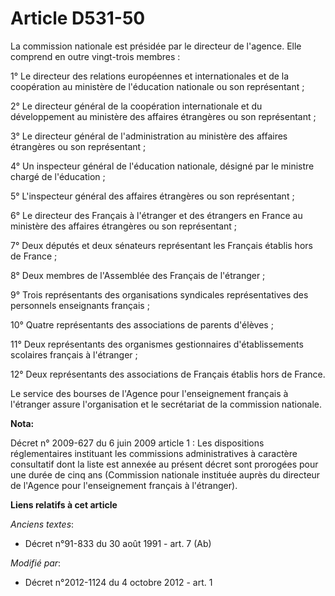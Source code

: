 # Article D531-50

La commission nationale est présidée par le directeur de l'agence. Elle comprend en outre vingt-trois membres : 

1° Le directeur des relations européennes et internationales et de la coopération au ministère de l'éducation nationale ou
son représentant ; 

2° Le directeur général de la coopération internationale et du développement au ministère des affaires étrangères ou son
représentant ; 

3° Le directeur général de l'administration au ministère des affaires étrangères ou son représentant ; 

4° Un inspecteur général de l'éducation nationale, désigné par le ministre chargé de l'éducation ; 

5° L'inspecteur général des affaires étrangères ou son représentant ; 

6° Le directeur des Français à l'étranger et des étrangers en France au ministère des affaires étrangères ou son
représentant ; 

7° Deux députés et deux sénateurs représentant les Français établis hors de France ; 

8° Deux membres de l'Assemblée des Français de l'étranger ; 

9° Trois représentants des organisations syndicales représentatives des personnels enseignants français ; 

10° Quatre représentants des associations de parents d'élèves ; 

11° Deux représentants des organismes gestionnaires d'établissements scolaires français à l'étranger ; 

12° Deux représentants des associations de Français établis hors de France. 

Le service des bourses de l'Agence pour l'enseignement français à l'étranger assure l'organisation et le secrétariat de la
commission nationale.

**Nota:**

Décret n° 2009-627 du 6 juin 2009 article 1 : Les dispositions réglementaires instituant les commissions administratives à
caractère consultatif dont la liste est annexée au présent décret sont prorogées pour une durée de cinq ans (Commission
nationale instituée auprès du directeur de l'Agence pour l'enseignement français à l'étranger).

**Liens relatifs à cet article**

_Anciens textes_:

  - Décret n°91-833 du 30 août 1991 - art. 7 (Ab)

_Modifié par_:

  - Décret n°2012-1124 du 4 octobre 2012 - art. 1
